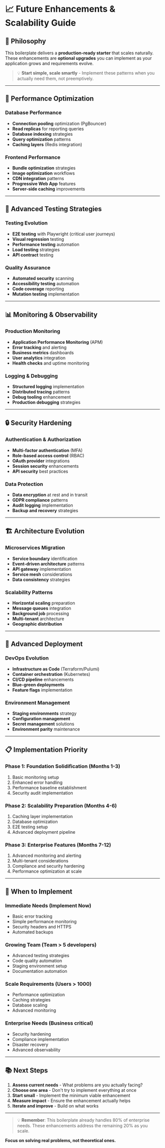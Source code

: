 # 📈 Future Enhancements & Scalability Guide

## 🎯 **Philosophy**

This boilerplate delivers a **production-ready starter** that scales naturally. These enhancements are **optional upgrades** you can implement as your application grows and requirements evolve.

> 💡 **Start simple, scale smartly** - Implement these patterns when you actually need them, not preemptively.

---

## 🚀 **Performance Optimization**

### **Database Performance**

- **Connection pooling** optimization (PgBouncer)
- **Read replicas** for reporting queries
- **Database indexing** strategies
- **Query optimization** patterns
- **Caching layers** (Redis integration)

### **Frontend Performance**

- **Bundle optimization** strategies
- **Image optimization** workflows
- **CDN integration** patterns
- **Progressive Web App** features
- **Server-side caching** improvements

---

## 🧪 **Advanced Testing Strategies**

### **Testing Evolution**

- **E2E testing** with Playwright (critical user journeys)
- **Visual regression** testing
- **Performance testing** automation
- **Load testing** strategies
- **API contract** testing

### **Quality Assurance**

- **Automated security** scanning
- **Accessibility testing** automation
- **Code coverage** reporting
- **Mutation testing** implementation

---

## 📊 **Monitoring & Observability**

### **Production Monitoring**

- **Application Performance Monitoring** (APM)
- **Error tracking** and alerting
- **Business metrics** dashboards
- **User analytics** integration
- **Health checks** and uptime monitoring

### **Logging & Debugging**

- **Structured logging** implementation
- **Distributed tracing** patterns
- **Debug tooling** enhancement
- **Production debugging** strategies

---

## 🔒 **Security Hardening**

### **Authentication & Authorization**

- **Multi-factor authentication** (MFA)
- **Role-based access control** (RBAC)
- **OAuth provider** integrations
- **Session security** enhancements
- **API security** best practices

### **Data Protection**

- **Data encryption** at rest and in transit
- **GDPR compliance** patterns
- **Audit logging** implementation
- **Backup and recovery** strategies

---

## 🏗️ **Architecture Evolution**

### **Microservices Migration**

- **Service boundary** identification
- **Event-driven architecture** patterns
- **API gateway** implementation
- **Service mesh** considerations
- **Data consistency** strategies

### **Scalability Patterns**

- **Horizontal scaling** preparation
- **Message queues** integration
- **Background job** processing
- **Multi-tenant** architecture
- **Geographic distribution**

---

## 🚀 **Advanced Deployment**

### **DevOps Evolution**

- **Infrastructure as Code** (Terraform/Pulumi)
- **Container orchestration** (Kubernetes)
- **CI/CD pipeline** enhancements
- **Blue-green deployments**
- **Feature flags** implementation

### **Environment Management**

- **Staging environments** strategy
- **Configuration management**
- **Secret management** solutions
- **Environment parity** maintenance

---

## 📋 **Implementation Priority**

### **Phase 1: Foundation Solidification** (Months 1-3)

1. Basic monitoring setup
2. Enhanced error handling
3. Performance baseline establishment
4. Security audit implementation

### **Phase 2: Scalability Preparation** (Months 4-6)

1. Caching layer implementation
2. Database optimization
3. E2E testing setup
4. Advanced deployment pipeline

### **Phase 3: Enterprise Features** (Months 7-12)

1. Advanced monitoring and alerting
2. Multi-tenant considerations
3. Compliance and security hardening
4. Performance optimization at scale

---

## 🎯 **When to Implement**

### **Immediate Needs** (Implement Now)

- Basic error tracking
- Simple performance monitoring
- Security headers and HTTPS
- Automated backups

### **Growing Team** (Team > 5 developers)

- Advanced testing strategies
- Code quality automation
- Staging environment setup
- Documentation automation

### **Scale Requirements** (Users > 1000)

- Performance optimization
- Caching strategies
- Database scaling
- Advanced monitoring

### **Enterprise Needs** (Business critical)

- Security hardening
- Compliance implementation
- Disaster recovery
- Advanced observability

---

## 📚 **Next Steps**

1. **Assess current needs** - What problems are you actually facing?
2. **Choose one area** - Don't try to implement everything at once
3. **Start small** - Implement the minimum viable enhancement
4. **Measure impact** - Ensure the enhancement actually helps
5. **Iterate and improve** - Build on what works

---

> 💡 **Remember**: This boilerplate already handles 80% of enterprise needs. These enhancements address the remaining 20% as you scale.

**Focus on solving real problems, not theoretical ones.**
